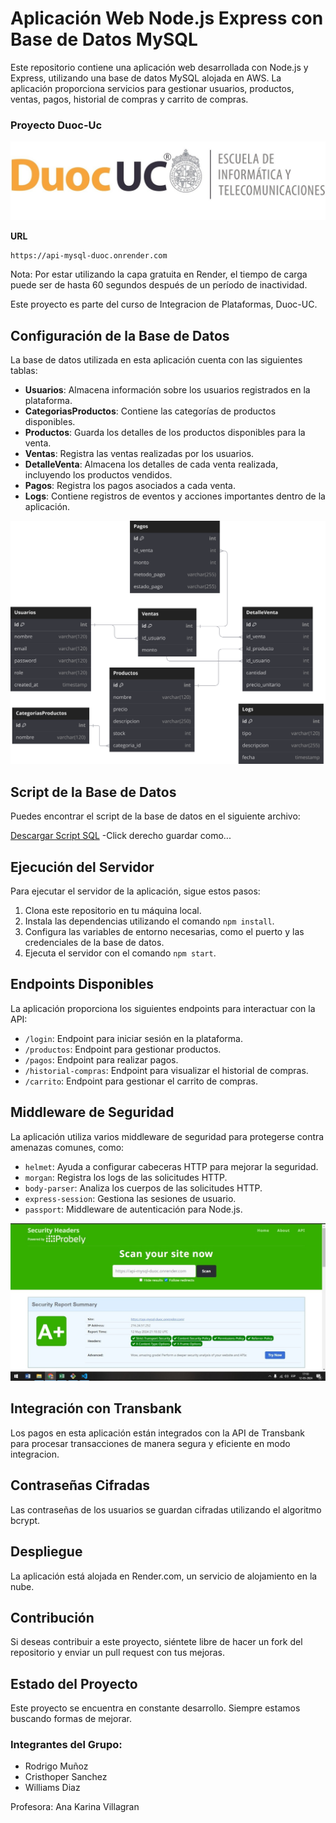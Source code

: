 # Aplicación Web Node.js Express con Base de Datos MySQL

Este repositorio contiene una aplicación web desarrollada con Node.js y Express, utilizando una base de datos MySQL alojada en AWS. La aplicación proporciona servicios para gestionar usuarios, productos, ventas, pagos, historial de compras y carrito de compras.

### Proyecto Duoc-Uc

![logoDuocUC :  Sede Puente Alto](images/duocJpeg.jpeg)





**URL**
```
https://api-mysql-duoc.onrender.com
```
Nota: Por estar utilizando la capa gratuita en Render, el tiempo de carga puede ser de hasta 60 segundos después de un período de inactividad.




Este proyecto es parte del curso de Integracion de Plataformas, Duoc-UC.

## Configuración de la Base de Datos

La base de datos utilizada en esta aplicación cuenta con las siguientes tablas:

- **Usuarios**: Almacena información sobre los usuarios registrados en la plataforma.
- **CategoriasProductos**: Contiene las categorías de productos disponibles.
- **Productos**: Guarda los detalles de los productos disponibles para la venta.
- **Ventas**: Registra las ventas realizadas por los usuarios.
- **DetalleVenta**: Almacena los detalles de cada venta realizada, incluyendo los productos vendidos.
- **Pagos**: Registra los pagos asociados a cada venta.
- **Logs**: Contiene registros de eventos y acciones importantes dentro de la aplicación.

![Modelo de Base de Datos:](images/basedatos1.svg)

## Script de la Base de Datos

Puedes encontrar el script de la base de datos en el siguiente archivo:

[Descargar Script SQL](images/db/api-duoc-db.sql) -Click derecho guardar como...






## Ejecución del Servidor

Para ejecutar el servidor de la aplicación, sigue estos pasos:

1. Clona este repositorio en tu máquina local.
2. Instala las dependencias utilizando el comando `npm install`.
3. Configura las variables de entorno necesarias, como el puerto y las credenciales de la base de datos.
4. Ejecuta el servidor con el comando `npm start`.

## Endpoints Disponibles

La aplicación proporciona los siguientes endpoints para interactuar con la API:

- `/login`: Endpoint para iniciar sesión en la plataforma.
- `/productos`: Endpoint para gestionar productos.
- `/pagos`: Endpoint para realizar pagos.
- `/historial-compras`: Endpoint para visualizar el historial de compras.
- `/carrito`: Endpoint para gestionar el carrito de compras.

## Middleware de Seguridad

La aplicación utiliza varios middleware de seguridad para protegerse contra amenazas comunes, como:

- `helmet`: Ayuda a configurar cabeceras HTTP para mejorar la seguridad.
- `morgan`: Registra los logs de las solicitudes HTTP.
- `body-parser`: Analiza los cuerpos de las solicitudes HTTP.
- `express-session`: Gestiona las sesiones de usuario.
- `passport`: Middleware de autenticación para Node.js.

![Pantallazo de la seguridad de la API en Security Headers](images/imagen_seguridad_api_headers.jpeg)

## Integración con Transbank

Los pagos en esta aplicación están integrados con la API de Transbank para procesar transacciones de manera segura y eficiente en modo integracion.

## Contraseñas Cifradas

Las contraseñas de los usuarios se guardan cifradas utilizando el algoritmo bcrypt.

## Despliegue

La aplicación está alojada en Render.com, un servicio de alojamiento en la nube.

## Contribución

Si deseas contribuir a este proyecto, siéntete libre de hacer un fork del repositorio y enviar un pull request con tus mejoras.

## Estado del Proyecto

Este proyecto se encuentra en constante desarrollo. Siempre estamos buscando formas de mejorar.

### Integrantes del Grupo:

- Rodrigo Muñoz
- Cristhoper Sanchez
- Williams Diaz

Profesora: Ana Karina Villagran
